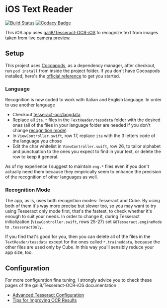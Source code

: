 # iOS Text Reader

[![Build Status](https://travis-ci.org/artemisia-absynthium/ios-text-reader.svg?branch=master)](https://travis-ci.org/artemisia-absynthium/ios-text-reader)
[![Codacy Badge](https://api.codacy.com/project/badge/Grade/84eaff35f9f64cb080ad81d3118a4615)](https://app.codacy.com/app/artemisia-absynthium/ios-text-reader?utm_source=github.com&utm_medium=referral&utm_content=artemisia-absynthium/ios-text-reader&utm_campaign=badger)

This iOS app uses [gali8/Tesseract-OCR-iOS](https://github.com/gali8/Tesseract-OCR-iOS) to recognize text from
images taken from live camera preview.

## Setup

This project uses [Cocoapods](https://cocoapods.org/), as a dependency manager, after checkout, run `pod install` 
from inside the project folder.
If you don't have Cocoapods installed, here's the [official reference](https://cocoapods.org/) to get you started.

### Language

Recognition is now coded to work with Italian and English language.
In order to use another language
* Checkout [tesseract-ocr/langdata](https://github.com/tesseract-ocr/langdata)
* Replace all `ita.*` files in the `TextReader/tessdata` folder with the desired ones
(all of the files in your language folder are needed if you don't change [recognition mode](#recognition-mode))
* In `ViewController.swift`, row 17, replace `ita` with the 3 letters code of the language you chose
* Edit the char whitelist in `ViewController.swift`, row 26, to tailor alphabet and punctuation to the ones
you expect to find in your text, or delete the row to keep it general.

As of my experience I suggest to maintain `eng.*` files even if you don't actually need them because they empirically seem to
enhance the precision of the recognition of other languages as well.

### Recognition Mode

The app, as is, uses both recognition modes: Tesseract and Cube.
By using both of them it's way more precise but slower too, so you may want to try using Tesseract only mode first, that's the
fastest, to check whether it's enough to suit your needs. In order to change it, during Tesseract initialization 
(`ViewController.swift`, rows 25-27) set `G8Tesseract.engineMode` to `.tesseractOnly`.

If you find that's good for you, then you can delete all of the files in the `TextReader/tessdata` except for the ones called
`*.traineddata`, because the other files are used only by Cube. In this way you'll sensibly reduce your app size, too.

## Configuration

For more configuration fine tuning, I strongly advice you to check these pages of the gali8/Tesseract-OCR-iOS documentation
* [Advanced Tesseract Configuration](https://github.com/gali8/Tesseract-OCR-iOS/wiki/Advanced-Tesseract-Configuration)
* [Tips for Improving OCR Results](https://github.com/gali8/Tesseract-OCR-iOS/wiki/Tips-for-Improving-OCR-Results)
